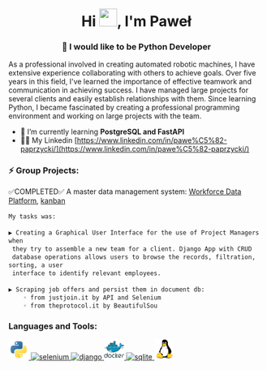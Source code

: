 <h1 align="center">Hi <img height="35px" src="https://raw.githubusercontent.com/MartinHeinz/MartinHeinz/master/wave.gif" width="35px">, I'm Paweł</h1>
<h3 align="center">🌱 I would like to be Python Developer </h3>

As a professional involved in creating automated robotic machines, I have extensive experience 
collaborating with others to achieve goals. Over five years in this field, I've learned the importance of 
effective teamwork and communication in achieving success. I have managed large projects for 
several clients and easily establish relationships with them. Since learning Python, I became 
fascinated by creating a professional programming environment and working on large projects with 
the team.

- 🌱 I’m currently learning **PostgreSQL and FastAPI**
- 👨‍💻 My Linkedin [https://www.linkedin.com/in/pawe%C5%82-paprzycki/](https://www.linkedin.com/in/pawe%C5%82-paprzycki/)


### :zap: Group Projects:
✅COMPLETED✅ A master data management system: [Workforce Data Platform](https://github.com/SzymkowskiDev/workforce-data-platform), [kanban](https://github.com/users/SzymkowskiDev/projects/8/views/1)

    My tasks was:
    
    ▶️ Creating a Graphical User Interface for the use of Project Managers when
     they try to assemble a new team for a client. Django App with CRUD
     database operations allows users to browse the records, filtration, sorting, a user
     interface to identify relevant employees.
     
    ▶️ Scraping job offers and persist them in document db:
        ◦ from justjoin.it by API and Selenium
        ◦ from theprotocol.it by BeautifulSou


<h3 align="left">Languages and Tools:</h3>
<p align="left">  <a href="https://www.python.org" target="_blank" rel="noreferrer"> <img src="https://raw.githubusercontent.com/devicons/devicon/master/icons/python/python-original.svg" alt="python" width="40" height="40"/> </a> <a href="https://www.selenium.dev/" target="_blank" rel="noreferrer"> <img src="https://avatars.githubusercontent.com/u/983927?s=200&v=4" alt="selenium" width="40" height="40"/> </a>   <a href="https://www.djangoproject.com/" target="_blank" rel="noreferrer"> <img src="https://static.djangoproject.com/img/logos/django-logo-negative.svg" alt="django" width="40" height="40"/> </a> <a href="https://www.docker.com/" target="_blank" rel="noreferrer"> <img src="https://raw.githubusercontent.com/devicons/devicon/master/icons/docker/docker-original-wordmark.svg" alt="docker" width="40" height="40"/> </a> <a href="https://sqlite.org/index.html" target="_blank" rel="noreferrer"> <img src="https://sqlite.org/images/sqlite370_banner.gif" alt="sqlite" width="40" height="40"/> </a> <a href="https://www.linux.org/" target="_blank" rel="noreferrer"> <img src="https://raw.githubusercontent.com/devicons/devicon/master/icons/linux/linux-original.svg" alt="linux" width="40" height="40"/> </a> </p>



